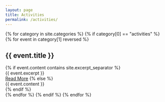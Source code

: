 ```yaml
---
layout: page
title: Activities
permalink: /activities/
---
```


<div class="events">
  {% for category in site.categories %}
    {% if category[0] == "activities" %}
      {% for event in category[1] reversed %}
        <article class="event">
          <h1>{{ event.title }}</h1>
          {% if event.content contains site.excerpt_separator %}
            <div class="entry">
              {{ event.excerpt }}
            </div>
            <a href="{{ site.baseurl }}{{ event.url }}" class="read-more">Read More</a>
          {% else %}
            <div class="entry">
              {{ event.content }}
            </div>
          {% endif %}
        </article>
      {% endfor %}
    {% endif %}
  {% endfor %}
</div>
